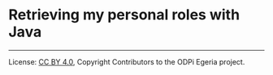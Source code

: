 <!-- SPDX-License-Identifier: CC-BY-4.0 -->
<!-- Copyright Contributors to the ODPi Egeria project. -->


# Retrieving my personal roles with Java




----
License: [CC BY 4.0](https://creativecommons.org/licenses/by/4.0/),
Copyright Contributors to the ODPi Egeria project.